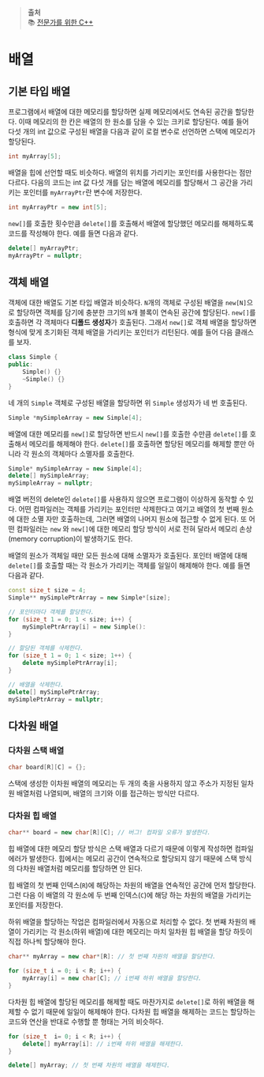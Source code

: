 > **출처** <br>
> 📚 [전문가를 위한 C++](https://product.kyobobook.co.kr/detail/S000201305611)

# 배열

## 기본 타입 배열

프로그램에서 배열에 대한 메모리를 할당하면 실제 메모리에서도 연속된 공간을 할당한다. 이때 메모리의 한 칸은 배열의 한 원소를 담을 수 있는 크키로 할당된다. 예를 들어 다섯 개의 int 값으로 구성된 배열을 다음과 같이 로컬 변수로 선언하면 스택에 메모리가 할당된다.

```c++
int myArray[5];
```

배열을 힙에 선언할 때도 비슷하다. 배열의 위치를 가리키는 포인터를 사용한다는 점만 다르다. 다음의 코드는 int 값 다섯 개를 담는 배열에 메모리를 할당해서 그 공간을 가리키는 포인터를 `myArrayPtr`란 변수에 저장한다.

```c++
int myArrayPtr = new int[5];
```

`new[]`를 호출한 횟수만큼 `delete[]`를 호출해서 배열에 할당했던 메모리를 해제하도록 코드를 작성해야 한다. 예를 들면 다음과 같다.

```c++
delete[] myArrayPtr;
myArrayPtr = nullptr;
```

## 객체 배열

객체에 대한 배열도 기본 타입 배열과 비슷하다. `N`개의 객체로 구성된 배열을 `new[N]`으로 할당하면 객체를 담기에 충분한 크기의 `N`개 블록이 연속된 공간에 할당된다. `new[]`를 호출하면 각 객체마다 **디폴드 생성자**가 호출된다. 그래서 `new[]`로 객체 배열을 할당하면 형식에 맞게 초기화된 객체 배열을 가리키는 포인터가 리턴된다. 예를 들어 다음 클래스를 보자.

```c++
class Simple {
public:
    Simple() {}
    ~Simple() {}
}
```

네 개의 `Simple` 객체로 구성된 배열을 할당하면 위 `Simple` 생성자가 네 번 호출된다.

```c++
Simple *mySimpleArray = new Simple[4];
```

배열에 대한 메모리를 `new[]`로 할당하면 반드시 `new[]`를 호출한 수만큼 `delete[]`를 호출해서 메모리를 해제해야 한다. `delete[]`를 호출하면 할당된 메모리를 해제할 뿐만 아니라 각 원소의 객체마다 소멸자를 호출한다.

```c++
Simple* mySimpleArray = new Simple[4];
delete[] mySimpleArray;
mySimpleArray = nullptr;
```

배열 버전의 delete인 `delete[]`를 사용하지 않으면 프로그램이 이상하게 동작할 수 있다. 어떤 컴파일러는 객체를 가리키는 포인터만 삭제한다고 여기고 배열의 첫 번째 원소에 대한 소멸 자만 호출하는데, 그러면 배열의 나머지 원소에 접근할 수 없게 된다. 또 어떤 컴파일러는 `new` 와 `new[]`에 대한 메모리 할당 방식이 서로 전혀 달라서 메모리 손상(memory corruption)이 발생하기도 한다.

배열의 원소가 객체일 때만 모든 원소에 대해 소멸자가 호출된다. 포인터 배열에 대해 `delete[]`를 호출할 때는 각 원소가 가리키는 객체를 일일이 해제해야 한다. 예를 들면 다음과 같다.

```c++
const size_t size = 4;
Simple** mySimplePtrArray = new Simple*[size];

// 포인터마다 객체를 할당한다.
for (size_t 1 = 0; 1 < size; i++) {
    mySimplePtrArray[i] = new Simple():
}

// 할당된 객체를 삭제한다.
for (size_t 1 = 0; 1 < size; 1++) {
    delete mySimplePtrArray[i];
}

// 배열을 삭제한다.
delete[] mySimplePtrArray;
mySimplePtrArray = nullptr;
```

## 다차원 배열

### 다차원 스택 배열

```c++
char board[R][C] = {};
```

스택에 생성한 이차원 배열의 메모리는 두 개의 축을 사용하지 않고 주소가 지정된 일차원 배열처럼 나열되며, 배열의 크기와 이를 접근하는 방식만 다르다.

### 다차원 힙 배열

```c++
char** board = new char[R][C]; // 버그! 컴파일 오류가 발생한다.
```

힙 배열에 대한 메모리 할당 방식은 스택 배열과 다르기 때문에 이렇게 작성하면 컴파일 에러가 발생한다. 힙에서는 메모리 공간이 연속적으로 할당되지 않기 때문에 스택 방식의 다차원 배열처럼 메모리를 할당하면 안 된다.

힙 배열의 첫 번째 인덱스(`R`)에 해당하는 차원의 배열을 연속적인 공간에 먼저 할당한다. 그런 다음 이 배열의 각 원소에 두 번째 인덱스(`C`)에 해당 하는 차원의 배열을 가리키는 포인터를 저장한다.

하위 배열을 할당하는 작업은 컴파일러에서 자동으로 처리할 수 없다. 첫 번째 차원의 배열이 가리키는 각 원소(하위 배열)에 대한 메모리는 마치 일차원 힙 배열을 할당 하듯이 직접 하나씩 할당해야 한다.

```c++
char** myArray = new char*[R]: // 첫 번째 차원의 배열을 할당한다.

for (size_t i = 0; i < R; i++) {
    myArray[i] = new char[C]; // i번째 하위 배열을 할당한다.
}
```

다차원 힙 배열에 할당된 메모리를 해제할 때도 마찬가지로 `delete[]`로 하위 배열을 해제할 수 없기 때문에 일일이 해제해야 한다. 다차원 힙 배열을 해제하는 코드는 할당하는 코드와 연산을 반대로 수행할 뿐 형태는 거의 비슷하다.

```c++
for (size_t  i= 0; i < R; i++) {
    delete[] myArray[i]: // i번째 하위 배열을 해제한다.
}

delete[] myArray; // 첫 번째 차원의 배열을 해제한다.
```
